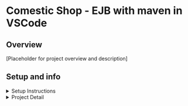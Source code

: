 # Comestic Shop - EJB with maven in VSCode
## Overview

[Placeholder for project overview and description]

## Setup and info
<details>
<summary>
   Setup Instructions
</summary>


### Prerequisites
- JDK 8 (jdk1.8.0_202)
- Visual Studio Code Extensions:
  - Community Server Connectors
  - Maven for Java

### Installing GlassFish 5 on Community Server Connectors

1. Install the `Community Server Connectors` and `Maven for Java` extension in Visual Studio Code

2. In VSCode, look at the bottom of `EXPLORER` tab, you should see a `SERVERS` tab, start the server and right click then choose `Create new Server...`
![alt text](setup/image/addserver.png)

3. CSC will ask you to download a server, choose `Yes` and search for `glassfish 5.x.x` and install it
   ![alt text](setup/image/downloadserver1.png)
   ![alt text](setup/image/downloadserver2.png)

4. Configure server settings:
   - Right click to glassfish5, choose `Edit server`
   - Domain: domain1 (default)
   - Port: 8080 (default)
   - Admin Port: 4848 (default)
   - Add one line: `"vm.install.path": "C:\\Program Files\\Java\\jdk1.8.0_202",` (change your path to jdk1.8 there)
   
   ![Edit server](setup/image/editserver.png)

5. Build the project
   - Create and setup your project by maven
   - Package your project (must be `war` file, check our pom setup)
   ![alt text](setup/image/package.png)

6. Start the server:
   - In folder tree, right click at your `war` file (`<project_name>`/web/target)
   - Select "Run on Server" *or* "Debug on server"
   
   ![alt text](setup/image/runwar.png)!

7. Verify installation:
   - Open browser and navigate to: `http://localhost:8080/cart-web`

### Project Setup
[Placeholder for project specific setup instructions]
</details>

<details>
<summary>Project Detail</summary>

See [Shop Mỹ Phẩm - EJB Cosmetics Store](./cart/README.md)
</details>
